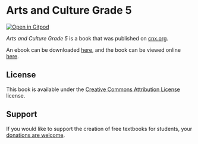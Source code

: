 # Arts and Culture Grade 5

[![Open in Gitpod](https://gitpod.io/button/open-in-gitpod.svg)](https://gitpod.io/from-referrer/)

_Arts and Culture Grade 5_ is a book that was published on [cnx.org](https://cnx.org/).

An ebook can be downloaded [here](https://github.com/cnx-user-books/cnxbook-arts-and-culture-grade-5/releases/latest), and the book can be viewed online [here](https://github.com/cnx-user-books/cnxbook-arts-and-culture-grade-5/releases/latest).

## License
This book is available under the [Creative Commons Attribution License](./LICENSE) license.

## Support
If you would like to support the creation of free textbooks for students, your [donations are welcome](https://riceconnect.rice.edu/donation/support-openstax-banner).
